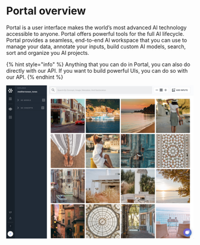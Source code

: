 # Portal overview

Portal is a user interface makes the world’s most advanced AI technology accessible to anyone. Portal offers powerful tools for the full AI lifecycle. Portal provides a seamless, end-to-end AI workspace that you can use to manage your data, annotate your inputs, build custom AI models, search, sort and organize you AI projects.

{% hint style="info" %}
Anything that you can do in Portal, you can also do directly with our API. If you want to build powerful UIs, you can do so with our API.
{% endhint %}

![](../.gitbook/assets/portal_med_tones%20%282%29%20%282%29%20%282%29%20%282%29%20%282%29%20%282%29%20%282%29%20%282%29%20%282%29%20%282%29.jpg)

